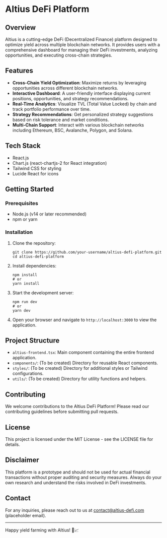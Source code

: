 # Altius DeFi Platform

## Overview

Altius is a cutting-edge DeFi (Decentralized Finance) platform designed to optimize yield across multiple blockchain networks. It provides users with a comprehensive dashboard for managing their DeFi investments, analyzing opportunities, and executing cross-chain strategies.

## Features

- **Cross-Chain Yield Optimization**: Maximize returns by leveraging opportunities across different blockchain networks.
- **Interactive Dashboard**: A user-friendly interface displaying current positions, opportunities, and strategy recommendations.
- **Real-Time Analytics**: Visualize TVL (Total Value Locked) by chain and track portfolio performance over time.
- **Strategy Recommendations**: Get personalized strategy suggestions based on risk tolerance and market conditions.
- **Multi-Chain Support**: Interact with various blockchain networks including Ethereum, BSC, Avalanche, Polygon, and Solana.

## Tech Stack

- React.js
- Chart.js (react-chartjs-2 for React integration)
- Tailwind CSS for styling
- Lucide React for icons

## Getting Started

### Prerequisites

- Node.js (v14 or later recommended)
- npm or yarn

### Installation

1. Clone the repository:
   ```
   git clone https://github.com/your-username/altius-defi-platform.git
   cd altius-defi-platform
   ```

2. Install dependencies:
   ```
   npm install
   # or
   yarn install
   ```

3. Start the development server:
   ```
   npm run dev
   # or
   yarn dev
   ```

4. Open your browser and navigate to `http://localhost:3000` to view the application.

## Project Structure

- `altius-frontend.tsx`: Main component containing the entire frontend application.
- `components/`: (To be created) Directory for reusable React components.
- `styles/`: (To be created) Directory for additional styles or Tailwind configurations.
- `utils/`: (To be created) Directory for utility functions and helpers.

## Contributing

We welcome contributions to the Altius DeFi Platform! Please read our contributing guidelines before submitting pull requests.

## License

This project is licensed under the MIT License - see the LICENSE file for details.

## Disclaimer

This platform is a prototype and should not be used for actual financial transactions without proper auditing and security measures. Always do your own research and understand the risks involved in DeFi investments.

## Contact

For any inquiries, please reach out to us at contact@altius-defi.com (placeholder email).

---

Happy yield farming with Altius! 🚀📈